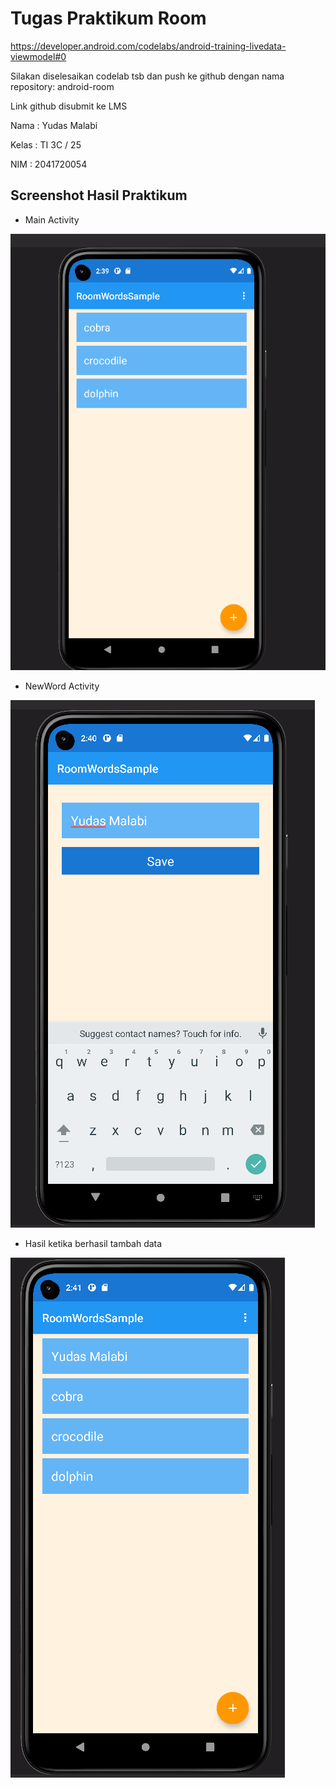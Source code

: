 # Tugas Praktikum Room

https://developer.android.com/codelabs/android-training-livedata-viewmodel#0

Silakan diselesaikan codelab tsb dan push ke github dengan nama repository: android-room

Link github disubmit ke LMS

Nama : Yudas Malabi

Kelas : TI 3C / 25

NIM : 2041720054

## Screenshot Hasil Praktikum

- Main Activity 

![Hasil Praktikum](screenshots/screenshot_1.png)

- NewWord Activity

![Hasil Praktikum](screenshots/screenshot_2.png)

- Hasil ketika berhasil tambah data

![Hasil Praktikum](screenshots/screenshot_3.png)
